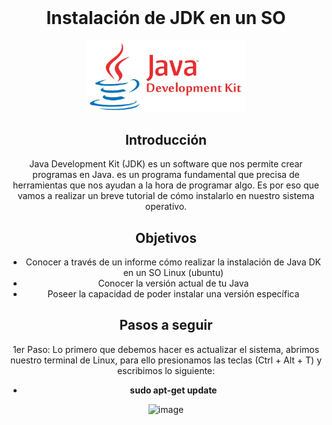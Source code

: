 <div align=center> <br>
  
# Instalación de JDK en un SO

<img src="/images/javajdk.jpg" alt="image" height="50%" width="50%">
<br>


<h2> Introducción </h2>

Java Development Kit (JDK) es un software que nos permite crear programas en Java. es un programa fundamental que precisa de herramientas que nos ayudan a la hora de programar algo. Es por eso que vamos a realizar un breve tutorial de cómo instalarlo en nuestro sistema operativo. 


<h2> Objetivos </h2>

- Conocer a través de un informe cómo realizar la instalación de Java DK en un SO Linux (ubuntu) <br>
- Conocer la versión actual de tu Java <br>
- Poseer la capacidad de poder instalar una versión específica <br>


<h2> Pasos a seguir </h2>

1er Paso: Lo primero que debemos hacer es actualizar el sistema, abrimos nuestro terminal de Linux, para ello presionamos las teclas (Ctrl + Alt + T) y escribimos lo siguiente:  
  - <b>sudo apt-get update</b> <br>
  
  <img src="PASO1(2).png" alt="image" height="50%" width="50%">
